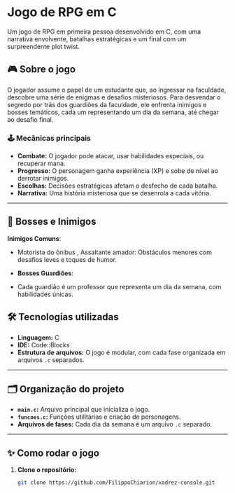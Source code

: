 # Jogo de RPG em C

Um jogo de RPG em primeira pessoa desenvolvido em C, com uma narrativa envolvente, batalhas estratégicas e um final com um surpreendente plot twist.

## 🎮 Sobre o jogo

O jogador assume o papel de um estudante que, ao ingressar na faculdade, descobre uma série de enigmas e desafios misteriosos. Para desvendar o segredo por trás dos guardiões da faculdade, ele enfrenta inimigos e bosses temáticos, cada um representando um dia da semana, até chegar ao desafio final.

### 🕹️ Mecânicas principais
- **Combate:** O jogador pode atacar, usar habilidades especiais, ou recuperar mana.
- **Progresso:** O personagem ganha experiência (XP) e sobe de nível ao derrotar inimigos.
- **Escolhas:** Decisões estratégicas afetam o desfecho de cada batalha.
- **Narrativa:** Uma história misteriosa que se desenrola a cada vitória.

---

## 🧩 Bosses e Inimigos

**Inimigos Comuns**:
- Motorista do ônibus , Assaltante amador: Obstáculos menores com desafios leves e toques de humor.
  
- **Bosses Guardiões**:
- Cada guardião é um professor que representa um dia da semana, com habilidades únicas.

## 🛠️ Tecnologias utilizadas

- **Linguagem:** C
- **IDE:** Code::Blocks
- **Estrutura de arquivos:** O jogo é modular, com cada fase organizada em arquivos `.c` separados.

---

## 🗂️ Organização do projeto

- **`main.c`:** Arquivo principal que inicializa o jogo.
- **`funcoes.c`:** Funções utilitárias e criação de personagens.
- **Arquivos de fases:** Cada dia da semana é um arquivo `.c` separado.

---

## ✨ Como rodar o jogo

1. **Clone o repositório:**
   ```bash
   git clone https://github.com/FilippoChiarion/xadrez-console.git
